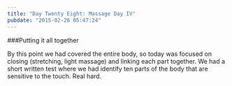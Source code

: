 ```yaml
---
title: "Day Twenty Eight: Massage Day IV"
pubdate: "2015-02-26 05:47:24"
---
```


###Putting it all together

By this point we had covered the entire body, so today was focused on closing (stretching, light massage) and linking each part together. We had a short written test where we had identify ten parts of the body that are sensitive to the touch. Real hard.